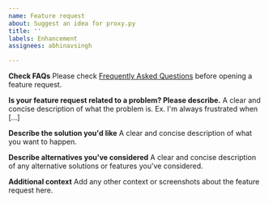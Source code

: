 ```yaml
---
name: Feature request
about: Suggest an idea for proxy.py
title: ''
labels: Enhancement
assignees: abhinavsingh

---
```


**Check FAQs**
Please check [Frequently Asked Questions](https://github.com/abhinavsingh/proxy.py#frequently-asked-questions)
before opening a feature request.

**Is your feature request related to a problem? Please describe.**
A clear and concise description of what the problem is. Ex. I'm always frustrated when [...]

**Describe the solution you'd like**
A clear and concise description of what you want to happen.

**Describe alternatives you've considered**
A clear and concise description of any alternative solutions or features you've considered.

**Additional context**
Add any other context or screenshots about the feature request here.
